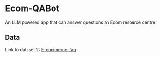 # Ecom-QABot
An LLM powered app that can answer questions an Ecom resource centre

## Data

Link to dataset 2: [E-commerce-faq](https://www.kaggle.com/datasets/saadmakhdoom/ecommerce-faq-chatbot-dataset)

